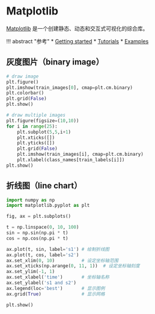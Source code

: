 # Matplotlib

[Matplotlib](https://matplotlib.org/) 是一个创建静态、动态和交互式可视化的综合库。

!!! abstract "参考"
    * [Getting started](https://matplotlib.org/stable/users/getting_started/)
    * [Tutorials](https://matplotlib.org/stable/tutorials/index.html)
    * [Examples](https://matplotlib.org/stable/gallery/index.html)

## 灰度图片（binary image）

```python
# draw image
plt.figure()
plt.imshow(train_images[0], cmap=plt.cm.binary)
plt.colorbar()
plt.grid(False)
plt.show()

# draw multiple images
plt.figure(figsize=(10,10))
for i in range(25):
    plt.subplot(5,5,i+1)
    plt.xticks([])
    plt.yticks([])
    plt.grid(False)
    plt.imshow(train_images[i], cmap=plt.cm.binary)
    plt.xlabel(class_names[train_labels[i]])
plt.show()
```

## 折线图（line chart）

```python
import numpy as np
import matplotlib.pyplot as plt

fig, ax = plt.subplots()

t = np.linspace(0, 10, 100)
sin = np.sin(np.pi * t)
cos = np.cos(np.pi * t)

ax.plot(t, sin, label='s1') # 绘制折线图
ax.plot(t, cos, label='s2')
ax.set_xlim(0, 10)          # 设定坐标轴范围
ax.set_xticks(np.arange(0, 11, 1))  # 设定坐标轴刻度
ax.set_ylim(-1, 1)
ax.set_xlabel('time')       # 坐标轴名称
ax.set_ylabel('s1 and s2')
ax.legend(loc='best')       # 显示图例
ax.grid(True)               # 显示网格

plt.show()
```
